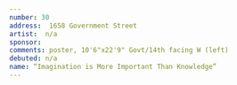 ```yaml
---
number: 30
address:  1658 Government Street
artist:  n/a
sponsor: 
comments: poster, 10'6"x22'9" Govt/14th facing W (left)
debuted: n/a
name: “Imagination is More Important Than Knowledge”
---
```

